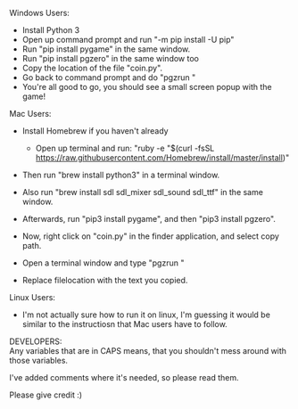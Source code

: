 

Windows Users: <br>
- Install Python 3 
- Open up command prompt and run "-m pip install -U pip"
- Run "pip install pygame" in the same window.
- Run "pip install pgzero" in the same window too
- Copy the location of the file "coin.py".
- Go back to command prompt and do "pgzrun <filelocation>"
- You're all good to go, you should see a small screen popup with the game!



Mac Users: <br>
- Install Homebrew if you haven't already
	- Open up terminal and run: "ruby -e "$(curl -fsSL https://raw.githubusercontent.com/Homebrew/install/master/install)"


- Then run "brew install python3" in a terminal window.
- Also run "brew install sdl sdl_mixer sdl_sound sdl_ttf" in the same window.
- Afterwards, run "pip3 install pygame", and then "pip3 install pgzero".
- Now, right click on "coin.py" in the finder application, and select copy path.

- Open a terminal window and type "pgzrun <filelocation>"
- Replace filelocation with the text you copied.



Linux Users: <br>
- I'm not actually sure how to run it on linux, I'm guessing it would be similar to the instructiosn that Mac users have to follow.


DEVELOPERS: <br>
Any variables that are in CAPS means, that you shouldn't mess around with those variables.

I've added comments where it's needed, so please read them.

Please give credit :)
